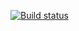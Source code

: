 [![Build status](https://ci.appveyor.com/api/projects/status/1yv0gsendgewmh8n?svg=true)](https://ci.appveyor.com/project/Oife88/selenide)
